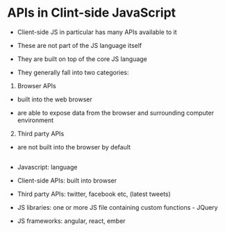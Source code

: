 # APIs in Clint-side JavaScript

- Client-side JS in particular has many APIs available to it

- These are not part of the JS language itself

- They are built on top of the core JS language

- They generally fall into two categories:

1. Browser APIs

- built into the web browser

- are able to expose data from the browser and surrounding computer environment

2. Third party APIs

- are not built into the browser by default

## 

- Javascript: language

- Client-side APIs: built into browser

- Third party APIs: twitter, facebook etc, (latest tweets)

- JS libraries: one or more JS file containing custom functions - JQuery

- JS frameworks: angular, react, ember
